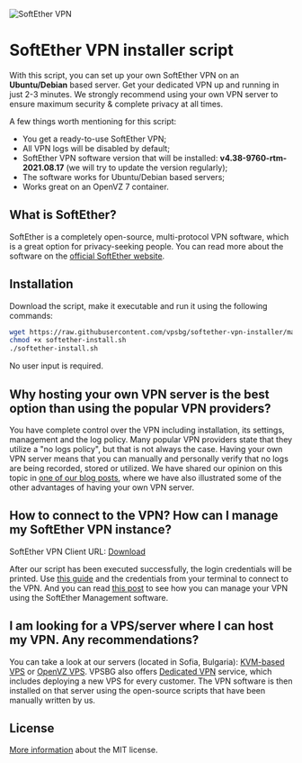 ![SoftEther VPN](https://alexlanka.com/assets/images/softwares-icons/62685f13ba6a5-1651007251.png)

# SoftEther VPN installer script

With this script, you can set up your own SoftEther VPN on an **Ubuntu/Debian** based server. Get your dedicated VPN up and running in just 2-3 minutes. We strongly recommend using your own VPN server to ensure maximum security & complete privacy at all times.

A few things worth mentioning for this script:
 - You get a ready-to-use SoftEther VPN;
 - All VPN logs will be disabled by default;
 - SoftEther VPN software version that will be installed: **v4.38-9760-rtm-2021.08.17** (we will try to update the version regularly);
 - The software works for Ubuntu/Debian based servers;
 - Works great on an OpenVZ 7 container.

 ## What is SoftEther?
 SoftEther is a completely open-source, multi-protocol VPN software, which is a great option for privacy-seeking people. You can read more about the software on the [official SoftEther website](https://www.softether.org/).

 ## Installation
Download the script, make it executable and run it using the following commands:
 ```bash
wget https://raw.githubusercontent.com/vpsbg/softether-vpn-installer/master/softether-install.sh
chmod +x softether-install.sh
./softether-install.sh
```
No user input is required.

## Why hosting your own VPN server is the best option than using the popular VPN providers?
You have complete control over the VPN including installation, its settings, management and the log policy. Many popular VPN providers state that they utilize a "no logs policy", but that is not always the case. Having your own VPN server means that you can manually and personally verify that no logs are being recorded, stored or utilized. We have shared our opinion on this topic in [one of our blog posts](https://www.vpsbg.eu/blog/vpn-on-vps-is-better-than-vpn-service), where we have also illustrated some of the other advantages of having your own VPN server.

## How to connect to the VPN? How can I manage my SoftEther VPN instance? 
SoftEther VPN Client URL: [Download](https://www.softether-download.com/en.aspx?product=softether)

After our script has been executed successfully, the login credentials will be printed. Use [this guide](https://www.vpsbg.eu/docs/how-to-connect-desktop-softether-dedicated-vpn-server) and the credentials from your terminal to connect to the VPN. And you can read [this post](https://www.vpsbg.eu/docs/how-to-manage-your-dedicated-softether-vpn-server) to see how you can manage your VPN using the SoftEther Management software.

## I am looking for a VPS/server where I can host my VPN. Any recommendations?
You can take a look at our servers (located in Sofia, Bulgaria): [KVM-based VPS](https://www.vpsbg.eu/kvm-vps) or [OpenVZ VPS](https://www.vpsbg.eu/ssd-vps). VPSBG also offers [Dedicated VPN](https://www.vpsbg.eu/dedicated-vpn-servers) service, which includes deploying a new VPS for every customer. The VPN software is then installed on that server using the open-source scripts that have been manually written by us.

## License
[More information](https://raw.githubusercontent.com/vpsbg/softether-vpn-installer/master/LICENSE) about the MIT license.
